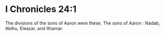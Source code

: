 # I Chronicles 24:1

The divisions of the sons of Aaron were these. The sons of Aaron : Nadab, Abihu, Eleazar, and Ithamar.
